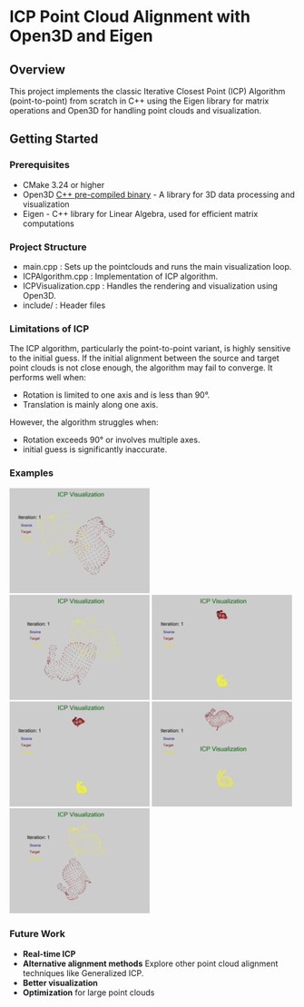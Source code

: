 # ICP Point Cloud Alignment with Open3D and Eigen

## Overview

This project implements the classic Iterative Closest Point (ICP) Algorithm (point-to-point) from scratch in C++ using the Eigen library for matrix operations
and Open3D for handling point clouds and visualization.

## Getting Started

### Prerequisites

* CMake 3.24 or higher 
* Open3D [C++ pre-compiled binary](https://www.open3d.org/docs/latest/getting_started.html) - A library for 3D data processing and visualization
* Eigen - C++ library for Linear Algebra, used for efficient matrix computations

### Project Structure

* main.cpp : Sets up the pointclouds and runs the main visualization loop.
* ICPAlgorithm.cpp : Implementation of ICP algorithm.
* ICPVisualization.cpp : Handles the rendering and visualization using Open3D.
* include/ : Header files

### Limitations of ICP

The ICP algorithm, particularly the point-to-point variant, is highly sensitive to the initial guess. 
If the initial alignment between the source and target point clouds is not close enough, the algorithm may fail to converge. It performs well when:

* Rotation is limited to one axis and is less than 90°.
* Translation is mainly along one axis.

However, the algorithm struggles when:

* Rotation exceeds 90° or involves multiple axes.
*  initial guess is significantly inaccurate.

### Examples
<img src="https://github.com/dsechsan/ICP/blob/a04801b078473514e1eca94ac2062b86da6d35a5/gifs/output-30z.gif" width="49%" alt="-30° around z-axis" style="margin-right: 10px;"> 
<img src="https://github.com/dsechsan/ICP/blob/a04801b078473514e1eca94ac2062b86da6d35a5/gifs/output60.gif" width="49%" alt="60° around z-axis">
<img src="https://github.com/dsechsan/ICP/blob/a04801b078473514e1eca94ac2062b86da6d35a5/gifs/outputyt1.gif" width="49%" alt="1m along y axis">
<img src="https://github.com/dsechsan/ICP/blob/a04801b078473514e1eca94ac2062b86da6d35a5/gifs/outputytzr30.gif" width="49%" alt="1m along y and 30° around z">
<img src="https://github.com/dsechsan/ICP/blob/a04801b078473514e1eca94ac2062b86da6d35a5/gifs/outputyztzr30.gif" width="49%" alt="0.5m along y, 0.3m around z and 30° around z-axis">
<img src="https://github.com/dsechsan/ICP/blob/a04801b078473514e1eca94ac2062b86da6d35a5/gifs/output120x.gif" width="49%" alt="120° around z-axis">


### Future Work

* **Real-time ICP**
* **Alternative alignment methods** Explore other point cloud alignment techniques like Generalized ICP. 
* **Better visualization**
* **Optimization** for large point clouds


